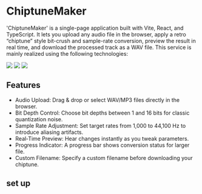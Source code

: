 # ChiptuneMaker
'ChiptuneMaker' is a single-page application built with Vite, React, and TypeScript. It lets you upload any audio file in the browser, apply a retro “chiptune” style bit-crush and sample-rate conversion, preview the result in real time, and download the processed track as a WAV file.
This service is mainly realized using the following technologies:

<img src="https://img.shields.io/badge/-TypeScript-007ACC.svg?logo=typescript&style=flat">
<img src="https://img.shields.io/badge/-React-555.svg?logo=react&style=flat">
<img src="https://img.shields.io/badge/-HTML5-333.svg?logo=html5&style=flat">



## Features
- Audio Upload: Drag & drop or select WAV/MP3 files directly in the browser.
- Bit Depth Control: Choose bit depths between 1 and 16 bits for classic quantization noise.
- Sample Rate Adjustment: Set target rates from 1,000 to 44,100 Hz to introduce aliasing artifacts.
- Real‑Time Preview: Hear changes instantly as you tweak parameters.
- Progress Indicator: A progress bar shows conversion status for larger file.
- Custom Filename: Specify a custom filename before downloading your chiptune.

## set up

